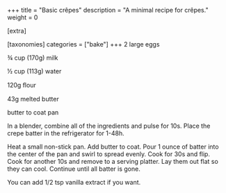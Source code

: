 +++
title = "Basic crêpes"
description = "A minimal recipe for crêpes."
weight = 0

[extra]

[taxonomies]
categories = ["bake"]
+++
2 large eggs

¾ cup (170g) milk

½ cup (113g) water

120g ﬂour

43g melted butter

butter to coat pan
<!-- sep -->
In a blender, combine all of the ingredients and pulse for 10s.
Place the crepe batter in the refrigerator for 1-48h.

Heat a small non-stick pan.
Add butter to coat.
Pour 1 ounce of batter into the center of the pan and swirl to spread evenly.
Cook for 30s and flip.
Cook for another 10s and remove to a serving platter.
Lay them out flat so they can cool.
Continue until all batter is gone.
<!-- sep -->
You can add 1/2 tsp vanilla extract if you want.
